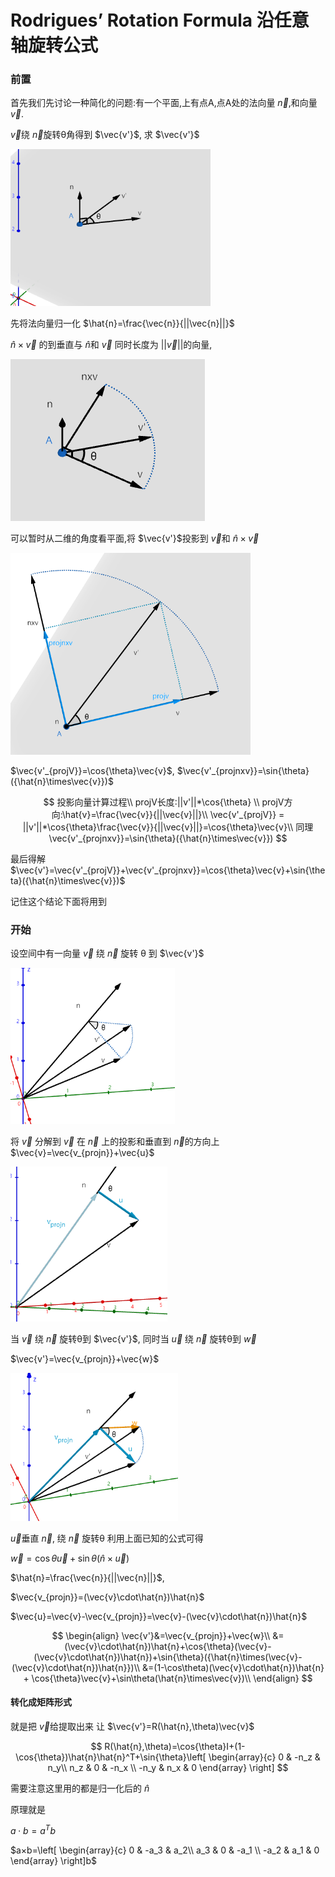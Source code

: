 # Rodrigues’ Rotation Formula 沿任意轴旋转公式

### 前置

首先我们先讨论一种简化的问题:有一个平面,上有点A,点A处的法向量 $\vec{n}$,和向量 $\vec{v}$.  

 $\vec{v}$绕 $\vec{n}$旋转θ角得到 $\vec{v'}$,  求 $\vec{v'}$

<img src="RodriguesRotationFormula.assets/image-20240725174011305.png" alt="image-20240725174011305" style="zoom:67%;" />

先将法向量归一化 $\hat{n}=\frac{\vec{n}}{||\vec{n}||}$

 $\hat{n}\times\vec{v}$ 的到垂直与 $\hat{n}$和 $\vec{v}$ 同时长度为 $||\vec{v}||$的向量,

![image-20240725174837203](RodriguesRotationFormula.assets/image-20240725174837203.png)

可以暂时从二维的角度看平面,将 $\vec{v'}$投影到 $\vec{v}$和 $\hat{n}\times\vec{v}$

<img src="RodriguesRotationFormula.assets/image-20240725175607043.png" alt="image-20240725175607043" style="zoom:67%;" />

 $\vec{v'_{projV}}=\cos{\theta}\vec{v}$, $\vec{v'_{projnxv}}=\sin{\theta}({\hat{n}\times\vec{v}})$

$$
投影向量计算过程\\
projV长度:||v'||*\cos{\theta} \\
projV方向:\hat{v}=\frac{\vec{v}}{||\vec{v}||}\\
\vec{v'_{projV}} = ||v'||*\cos{\theta}\frac{\vec{v}}{||\vec{v}||}=\cos{\theta}\vec{v}\\
同理\vec{v'_{projnxv}}=\sin{\theta}({\hat{n}\times\vec{v}})
$$

最后得解 $\vec{v'}=\vec{v'_{projV}}+\vec{v'_{projnxv}}=\cos{\theta}\vec{v}+\sin{\theta}({\hat{n}\times\vec{v}})$

记住这个结论下面将用到

### 开始

设空间中有一向量  $\vec{v}$ 绕  $\vec{n}$ 旋转 θ 到  $\vec{v'}$ 

<img src="RodriguesRotationFormula.assets/image-20240725201935987.png" alt="image-20240725201935987" style="zoom:67%;" />

将  $\vec{v}$ 分解到 $\vec{v}$ 在  $\vec{n}$ 上的投影和垂直到 $\vec{n}$的方向上  $\vec{v}=\vec{v_{projn}}+\vec{u}$

<img src="RodriguesRotationFormula.assets/image-20240725202328738.png" alt="image-20240725202328738" style="zoom:67%;" />

当 $\vec{v}$ 绕  $\vec{n}$ 旋转θ到 $\vec{v'}$, 同时当 $\vec{u}$ 绕  $\vec{n}$ 旋转θ到 $\vec{w}$

 $\vec{v'}=\vec{v_{projn}}+\vec{w}$

<img src="RodriguesRotationFormula.assets/image-20240725202854230.png" alt="image-20240725202854230" style="zoom:67%;" />

 $\vec{u}$垂直 $\vec{n}$, 绕  $\vec{n}$ 旋转θ 利用上面已知的公式可得

 $\vec{w}=\cos{\theta}\vec{u}+\sin{\theta}({\hat{n}\times\vec{u}})$   

 $\hat{n}=\frac{\vec{n}}{||\vec{n}||}$,

 $\vec{v_{projn}}=(\vec{v}\cdot\hat{n})\hat{n}$     

 $\vec{u}=\vec{v}-\vec{v_{projn}}=\vec{v}-(\vec{v}\cdot\hat{n})\hat{n}$

$$
\begin{align}
\vec{v'}&=\vec{v_{projn}}+\vec{w}\\
&=(\vec{v}\cdot\hat{n})\hat{n}+\cos{\theta}(\vec{v}-(\vec{v}\cdot\hat{n})\hat{n})+\sin{\theta}({\hat{n}\times(\vec{v}-(\vec{v}\cdot\hat{n})\hat{n}})\\
&=(1-\cos\theta)(\vec{v}\cdot\hat{n})\hat{n} + \cos{\theta}\vec{v}+\sin\theta(\hat{n}\times\vec{v})\\
\end{align}
$$

#### 转化成矩阵形式

就是把 $\vec{v}$给提取出来 让 $\vec{v'}=R(\hat{n},\theta)\vec{v}$

$$
R(\hat{n},\theta)=\cos{\theta}I+(1-\cos{\theta})\hat{n}\hat{n}^T+\sin{\theta}\left[ \begin{array}{c} 
0 & -n_z & n_y\\ 
n_z & 0 & -n_x \\
-n_y & n_x & 0
\end{array} \right]
$$

需要注意这里用的都是归一化后的 $\hat{n}$

原理就是

 $a⋅b=a^Tb$

 $a×b=\left[ \begin{array}{c} 
0 & -a_3 & a_2\\ 
a_3 & 0 & -a_1 \\
-a_2 & a_1 & 0
\end{array} \right]b$
